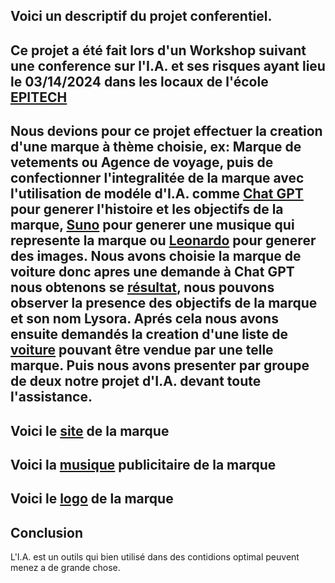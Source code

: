 ## Voici un descriptif du projet conferentiel.
Ce projet a été fait lors d'un Workshop suivant une conference sur l'I.A. et ses risques ayant lieu le 03/14/2024 dans les locaux de l'école [EPITECH](https://www.epitech.eu/)
------------------------------------------------------------------------
Nous devions pour ce projet effectuer la creation d'une marque à thème choisie, ex: Marque de vetements ou Agence de voyage, puis de confectionner l'integralitée de la marque avec l'utilisation de modéle d'I.A. comme [Chat GPT](https://chatgpt.com/) pour generer l'histoire et les objectifs de la marque, [Suno](https://suno.com/) pour generer une musique qui represente la marque ou [Leonardo](https://leonardo.ai/) pour generer des images.
Nous avons choisie la marque de voiture donc apres une demande à Chat GPT nous obtenons se [résultat](https://github.com/96Lumna96/I.A./blob/Projet-Conferenciel-N%C2%B01/Resultat%20N%C2%B01.pdf), nous pouvons observer la presence des objectifs de la marque et son nom Lysora.
Aprés cela nous avons ensuite demandés la creation d'une liste de [voiture](https://github.com/96Lumna96/I.A./blob/Projet-Conferenciel-N%C2%B01/R%C3%A9sultat%20N%C2%B02.pdf) pouvant être vendue par une telle marque.
Puis nous avons presenter par groupe de deux notre projet d'I.A. devant toute l'assistance.
------------------------------------------------------------------------
## Voici le [site](https://sites.google.com/view/lysora/home) de la marque 
## Voici la [musique](https://suno.com/song/38150ed5-83ca-43aa-b6b0-eb8794ace57e) publicitaire de la marque 
## Voici le [logo](https://github.com/96Lumna96/I.A./blob/Projet-Conferenciel-N%C2%B01/Logo%20Marque.jpeg) de la marque 
## Conclusion 
L'I.A. est un outils qui bien utilisé dans des contidions optimal peuvent menez a de grande chose.
